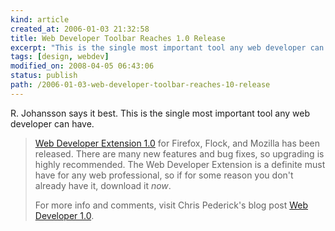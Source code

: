 ```yaml
---
kind: article
created_at: 2006-01-03 21:32:58
title: Web Developer Toolbar Reaches 1.0 Release
excerpt: "This is the single most important tool any web developer can have."
tags: [design, webdev]
modified_on: 2008-04-05 06:43:06
status: publish 
path: /2006-01-03-web-developer-toolbar-reaches-10-release
---
```


R. Johansson says it best. This is the single most important tool any web developer can have. 

<blockquote class="large">
<a href="http://chrispederick.com/work/webdeveloper/" target="_blank" class="blines3" title="Link outside of this blog">Web Developer Extension 1.0</a>
for Firefox, Flock, and Mozilla has been released. There are many new features and bug fixes, so upgrading is highly recommended. The Web Developer Extension is a definite must have for any web professional, so if for some reason you don't already have it, download it <em>now</em>.
<p>For more info and comments, visit Chris Pederick's blog post <a href="http://chrispederick.com/blog/2005/12/31/web-developer-10/" target="_blank" class="blines3" title="Link outside of this blog">Web Developer 1.0</a>.</p> </blockquote>

